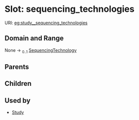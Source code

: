 
# Slot: sequencing_technologies




URI: [eg:study__sequencing_technologies](http://w3id.org/ontogpt/environmental-metagenome/study__sequencing_technologies)


## Domain and Range

None &#8594;  <sub>0..1</sub> [SequencingTechnology](SequencingTechnology.md)

## Parents


## Children


## Used by

 * [Study](Study.md)
